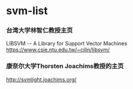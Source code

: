 # svm-list

### 台湾大学林智仁教授主页
LIBSVM -- A Library for Support Vector Machines  
https://www.csie.ntu.edu.tw/~cjlin/libsvm/

### 康奈尔大学Thorsten Joachims教授的主页
http://svmlight.joachims.org/
